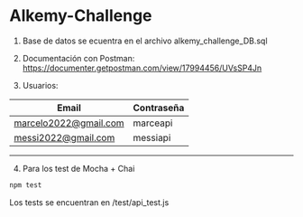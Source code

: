 # Alkemy-Challenge

1) Base de datos se ecuentra en el archivo alkemy_challenge_DB.sql

2) Documentación con Postman: https://documenter.getpostman.com/view/17994456/UVsSP4Jn

3) Usuarios:

| Email | Contraseña | 
| ------------- | ------------- | 
| marcelo2022@gmail.com  | marceapi |
| messi2022@gmail.com  | messiapi |  
-------------------------------------------------------------------------

4) Para los test de Mocha + Chai

``` bash
npm test
```

Los tests se encuentran en /test/api_test.js
